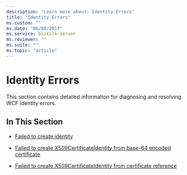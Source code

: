 ```yaml
---
description: "Learn more about: Identity Errors"
title: "Identity Errors"
ms.custom: ""
ms.date: "06/08/2017"
ms.service: biztalk-server
ms.reviewer: ""
ms.suite: ""
ms.topic: "article"
---
```

# Identity Errors
This section contains detailed information for diagnosing and resolving WCF Identity errors.  
  
## In This Section  
  
-   [Failed to create identity](../core/failed-to-create-identity.md)  
  
-   [Failed to create X509CertificateIdentity from base-64 encoded certificate](../core/failed-to-create-x509certificateidentity-from-base-64-encoded-certificate.md)  
  
-   [Failed to create X509CertificateIdentity from certificate reference](../core/failed-to-create-x509certificateidentity-from-certificate-reference.md)
